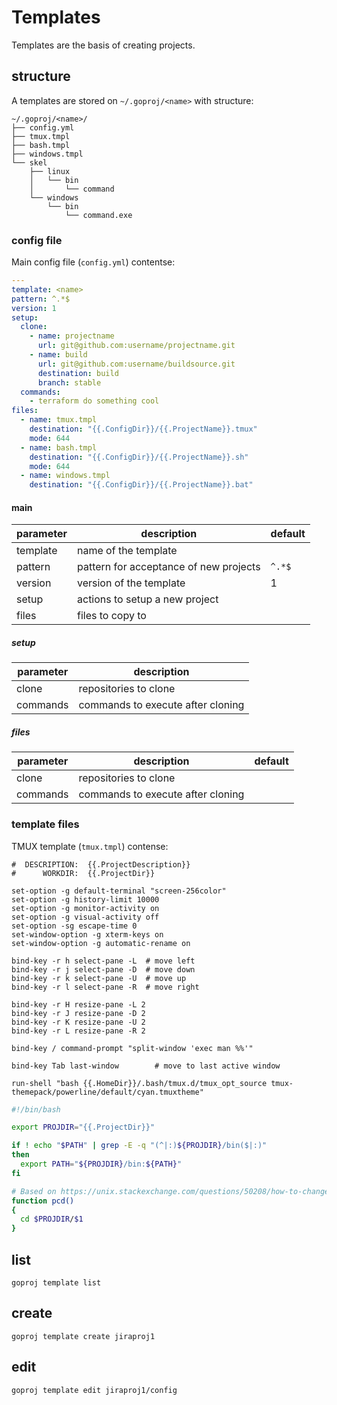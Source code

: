 # Templates

Templates are the basis of creating projects.

## structure

A templates are stored on ``~/.goproj/<name>`` with structure:

```
~/.goproj/<name>/
├── config.yml
├── tmux.tmpl
├── bash.tmpl
├── windows.tmpl
└── skel
    ├── linux
    │   └── bin
    │       └── command
    └── windows
        └── bin
            └── command.exe
```

### config file

Main config file (``config.yml``) contentse:

```yaml
---
template: <name>
pattern: ^.*$
version: 1
setup:
  clone:
    - name: projectname
      url: git@github.com:username/projectname.git
    - name: build
      url: git@github.com:username/buildsource.git
      destination: build
      branch: stable
  commands:
    - terraform do something cool
files:
  - name: tmux.tmpl
    destination: "{{.ConfigDir}}/{{.ProjectName}}.tmux"
    mode: 644
  - name: bash.tmpl
    destination: "{{.ConfigDir}}/{{.ProjectName}}.sh"
    mode: 644
  - name: windows.tmpl
    destination: "{{.ConfigDir}}/{{.ProjectName}}.bat"
```

#### main

| parameter | description                            | default  |
|-----------|----------------------------------------|----------|
| template  | name of the template                   |          |
| pattern   | pattern for acceptance of new projects | ``^.*$`` |
| version   | version of the template                | 1        |
| setup     | actions to setup a new project         |          |
| files     | files to copy to                       |          |

##### setup

| parameter | description |
|-----------|-------------|
| clone     | repositories to clone |
| commands  | commands to execute after cloning |

##### files

| parameter | description | default |
|-----------|-------------|---------|
| clone | repositories to clone | |
| commands | commands to execute after cloning | |

### template files

TMUX template (``tmux.tmpl``) contense:
```
#  DESCRIPTION:  {{.ProjectDescription}}
#      WORKDIR:  {{.ProjectDir}}

set-option -g default-terminal "screen-256color"
set-option -g history-limit 10000
set-option -g monitor-activity on
set-option -g visual-activity off
set-option -sg escape-time 0
set-window-option -g xterm-keys on
set-window-option -g automatic-rename on

bind-key -r h select-pane -L  # move left
bind-key -r j select-pane -D  # move down
bind-key -r k select-pane -U  # move up
bind-key -r l select-pane -R  # move right

bind-key -r H resize-pane -L 2
bind-key -r J resize-pane -D 2
bind-key -r K resize-pane -U 2
bind-key -r L resize-pane -R 2

bind-key / command-prompt "split-window 'exec man %%'"

bind-key Tab last-window        # move to last active window

run-shell "bash {{.HomeDir}}/.bash/tmux.d/tmux_opt_source tmux-themepack/powerline/default/cyan.tmuxtheme"
```

```sh
#!/bin/bash

export PROJDIR="{{.ProjectDir}}"

if ! echo "$PATH" | grep -E -q "(^|:)${PROJDIR}/bin($|:)"
then
  export PATH="${PROJDIR}/bin:${PATH}"
fi

# Based on https://unix.stackexchange.com/questions/50208/how-to-change-the-working-directory-of-invoking-shell-using-a-script
function pcd()
{
  cd $PROJDIR/$1
}
```


## list
```
goproj template list
```

## create

```
goproj template create jiraproj1
```

## edit

```
goproj template edit jiraproj1/config
```
